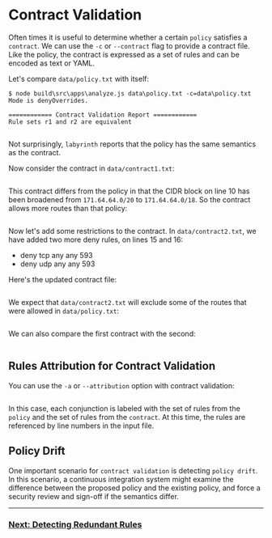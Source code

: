 # Contract Validation

Often times it is useful to determine whether a certain `policy` satisfies a `contract`. We can use the `-c` or `--contract` flag to provide a contract file. Like the policy, the contract is expressed as a set of rules and can be encoded as text or YAML.

Let's compare `data/policy.txt` with itself:

[//]: # (script labyrinth firewall data\policy.txt -c=data\policy.txt)
~~~
$ node build\src\apps\analyze.js data\policy.txt -c=data\policy.txt
Mode is denyOverrides.

============ Contract Validation Report ============
Rule sets r1 and r2 are equivalent


~~~

Not surprisingly, `labyrinth` reports that the policy has the same semantics as the contract.

Now consider the contract in `data/contract1.txt`:

[//]: # (file data/contract1.txt)
~~~
~~~

This contract differs from the policy in that the CIDR block on line 10 has been broadened from `171.64.64.0/20` to `171.64.64.0/18`. So the contract allows more routes than that policy:

[//]: # (script labyrinth firewall data\policy.txt -c=data\contract1.txt)
~~~
~~~

Now let's add some restrictions to the contract. In `data/contract2.txt`, we have added two more deny rules, on lines 15 and 16:
* deny tcp any any 593
* deny udp any any 593

Here's the updated contract file:

[//]: # (file data/contract2.txt)
~~~
~~~

We expect that `data/contract2.txt` will exclude some of the routes that were allowed in `data/policy.txt`:

[//]: # (script labyrinth firewall data\policy.txt -c=data\contract2.txt)
~~~
~~~

We can also compare the first contract with the second:

[//]: # (script labyrinth firewall data\contract1.txt -c=data\contract2.txt)
~~~
~~~

## Rules Attribution for Contract Validation

You can use the `-a` or `--attribution` option with contract validation:

[//]: # (script labyrinth firewall data\policy.txt -c=data\contract2.txt -a)
~~~
~~~

In this case, each conjunction is labeled with the set of rules from the `policy` and the set of rules from the `contract`.
At this time, the rules are referenced by line numbers in the input file.

## Policy Drift

One important scenario for `contract validation` is detecting `policy drift`. In this scenario, a continuous integration system
might examine the difference between the proposed policy and the existing policy, and force a security review and sign-off if the
semantics differ.

---
### [Next: Detecting Redundant Rules](./detecting_redundant_rules.md)
